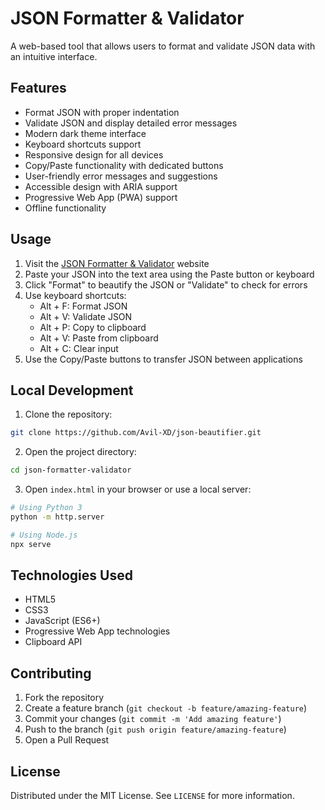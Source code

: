 # JSON Formatter & Validator

A web-based tool that allows users to format and validate JSON data with an intuitive interface.

## Features

- Format JSON with proper indentation
- Validate JSON and display detailed error messages
- Modern dark theme interface
- Keyboard shortcuts support
- Responsive design for all devices
- Copy/Paste functionality with dedicated buttons
- User-friendly error messages and suggestions
- Accessible design with ARIA support
- Progressive Web App (PWA) support
- Offline functionality

## Usage

1. Visit the [JSON Formatter & Validator](https://avil-xd.github.io/json-beautifier/) website
2. Paste your JSON into the text area using the Paste button or keyboard
3. Click "Format" to beautify the JSON or "Validate" to check for errors
4. Use keyboard shortcuts:
   - Alt + F: Format JSON
   - Alt + V: Validate JSON
   - Alt + P: Copy to clipboard
   - Alt + V: Paste from clipboard
   - Alt + C: Clear input
5. Use the Copy/Paste buttons to transfer JSON between applications

## Local Development

1. Clone the repository:
```bash
git clone https://github.com/Avil-XD/json-beautifier.git
```

2. Open the project directory:
```bash
cd json-formatter-validator
```

3. Open `index.html` in your browser or use a local server:
```bash
# Using Python 3
python -m http.server

# Using Node.js
npx serve
```

## Technologies Used

- HTML5
- CSS3
- JavaScript (ES6+)
- Progressive Web App technologies
- Clipboard API

## Contributing

1. Fork the repository
2. Create a feature branch (`git checkout -b feature/amazing-feature`)
3. Commit your changes (`git commit -m 'Add amazing feature'`)
4. Push to the branch (`git push origin feature/amazing-feature`)
5. Open a Pull Request

## License

Distributed under the MIT License. See `LICENSE` for more information.
